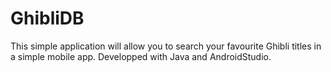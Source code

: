 # GhibliDB
This simple application will allow you to search your favourite Ghibli titles in a simple mobile app.
Developped with Java and AndroidStudio.
